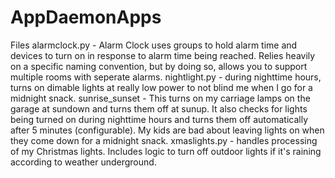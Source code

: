 # AppDaemonApps
Files
alarmclock.py - Alarm Clock uses groups to hold alarm time and devices to turn on in response to alarm time being reached.  Relies heavily on a specific naming convention, but by doing so, allows you to support multiple rooms with seperate alarms.
nightlight.py - during nighttime hours, turns on dimable lights at really low power to not blind me when I go for a midnight snack.
sunrise_sunset - This turns on my carriage lamps on the garage at sundown and turns them off at sunup.  It also checks for lights being turned on during nighttime hours and turns them off automatically after 5 minutes (configurable).  My kids are bad about leaving lights on when they come down for a midnight snack.
xmaslights.py - handles processing of my Christmas lights.  Includes logic to turn off outdoor lights if it's raining according to weather underground.
